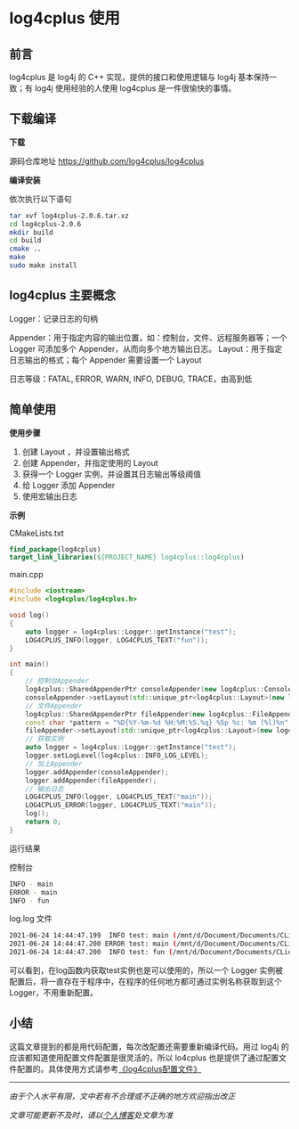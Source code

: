 # log4cplus 使用

## 前言

log4cplus 是 log4j 的 C++ 实现，提供的接口和使用逻辑与 log4j 基本保持一致；有 log4j 使用经验的人使用 log4cplus 是一件很愉快的事情。



## 下载编译

**下载**

源码仓库地址 <https://github.com/log4cplus/log4cplus>

**编译安装**

依次执行以下语句

```bash
tar xvf log4cplus-2.0.6.tar.xz
cd log4cplus-2.0.6
mkdir build
cd build
cmake ..
make
sudo make install
```



## log4cplus 主要概念

Logger：记录日志的句柄

Appender：用于指定内容的输出位置，如：控制台，文件、远程服务器等；一个 Logger 可添加多个 Appender，从而向多个地方输出日志。
Layout：用于指定日志输出的格式；每个 Appender 需要设置一个 Layout

日志等级：FATAL, ERROR, WARN, INFO, DEBUG, TRACE，由高到低



## 简单使用

**使用步骤**

1. 创建 Layout ，并设置输出格式
2. 创建 Appender，并指定使用的 Layout
3. 获得一个 Logger 实例，并设置其日志输出等级阈值
4. 给 Logger 添加 Appender
5. 使用宏输出日志

**示例**

CMakeLists.txt

```cmake
find_package(log4cplus)
target_link_libraries(${PROJECT_NAME} log4cplus::log4cplus)
```

main.cpp

```cpp
#include <iostream>
#include <log4cplus/log4cplus.h>

void log()
{
    auto logger = log4cplus::Logger::getInstance("test");
    LOG4CPLUS_INFO(logger, LOG4CPLUS_TEXT("fun"));
}

int main()
{
    // 控制台Appender
    log4cplus::SharedAppenderPtr consoleAppender(new log4cplus::ConsoleAppender());
    consoleAppender->setLayout(std::unique_ptr<log4cplus::Layout>(new log4cplus::SimpleLayout));
    // 文件Appender
    log4cplus::SharedAppenderPtr fileAppender(new log4cplus::FileAppender("log.log",std::ios_base::app));
    const char *pattern = "%D{%Y-%m-%d %H:%M:%S.%q} %5p %c: %m (%l)%n";
    fileAppender->setLayout(std::unique_ptr<log4cplus::Layout>(new log4cplus::PatternLayout(pattern)));
    // 获取实例
    auto logger = log4cplus::Logger::getInstance("test");
    logger.setLogLevel(log4cplus::INFO_LOG_LEVEL);
    // 加上Appender
    logger.addAppender(consoleAppender);
    logger.addAppender(fileAppender);
    // 输出日志
    LOG4CPLUS_INFO(logger, LOG4CPLUS_TEXT("main"));
    LOG4CPLUS_ERROR(logger, LOG4CPLUS_TEXT("main"));
    log();
    return 0;
}
```

运行结果

控制台

```bash
INFO - main
ERROR - main
INFO - fun
```

log.log 文件

```bash
2021-06-24 14:44:47.199  INFO test: main (/mnt/d/Document/Documents/CLion/log4cplusdemo/main.cpp:23)
2021-06-24 14:44:47.200 ERROR test: main (/mnt/d/Document/Documents/CLion/log4cplusdemo/main.cpp:24)
2021-06-24 14:44:47.200  INFO test: fun (/mnt/d/Document/Documents/CLion/log4cplusdemo/main.cpp:7)
```

可以看到，在log函数内获取test实例也是可以使用的，所以一个 Logger 实例被配置后，将一直存在于程序中，在程序的任何地方都可通过实例名称获取到这个Logger，不用重新配置。



## 小结

这篇文章提到的都是用代码配置，每次改配置还需要重新编译代码。用过 log4j 的应该都知道使用配置文件配置是很灵活的，所以 lo4cplus 也是提供了通过配置文件配置的。具体使用方式请参考[《log4cplus配置文件》](007_log4cplusPropertyConfigurator.md)





***

*由于个人水平有限，文中若有不合理或不正确的地方欢迎指出改正*

*文章可能更新不及时，请以[个人博客](https://zcteo.top/)处文章为准*
